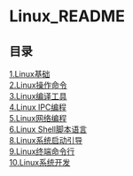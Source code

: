 # Linux_README

## 目录
[1.Linux基础](https://github.com/NightBonsai/Linux_README/blob/main/%E7%AC%94%E8%AE%B0/Linux%E5%9F%BA%E7%A1%80.md)<br>
[2.Linux操作命令](https://github.com/NightBonsai/Linux_README/blob/main/%E7%AC%94%E8%AE%B0/Linux%E6%93%8D%E4%BD%9C%E5%91%BD%E4%BB%A4.md)<br>
[3.Linux编译工具](https://github.com/NightBonsai/Linux_README/blob/main/%E7%AC%94%E8%AE%B0/Linux%E7%BC%96%E8%AF%91%E5%B7%A5%E5%85%B7.md)<br>
[4.Linux IPC编程](https://github.com/NightBonsai/Linux_README/blob/main/%E7%AC%94%E8%AE%B0/Linux%20IPC%E7%BC%96%E7%A8%8B.md)<br>
[5.Linux网络编程](https://github.com/NightBonsai/Linux_README/blob/main/%E7%AC%94%E8%AE%B0/Linux%E7%BD%91%E7%BB%9C%E7%BC%96%E7%A8%8B.md)<br>
[6.Linux Shell脚本语言](https://github.com/NightBonsai/Linux_README/blob/main/%E7%AC%94%E8%AE%B0/Linux%20Shell%E8%84%9A%E6%9C%AC%E8%AF%AD%E8%A8%80.md)<br>
[8.Linux系统启动引导](https://github.com/NightBonsai/Linux_README/blob/main/%E7%AC%94%E8%AE%B0/Linux%E7%B3%BB%E7%BB%9F%E5%90%AF%E5%8A%A8%E5%BC%95%E5%AF%BC.md)<br>
[9.Linux终端命令行](https://github.com/NightBonsai/Linux_README/blob/main/%E7%AC%94%E8%AE%B0/Linux%20%E7%BB%88%E7%AB%AF%E5%91%BD%E4%BB%A4%E8%A1%8C.md)<br>
[10.Linux系统开发]()<br>
